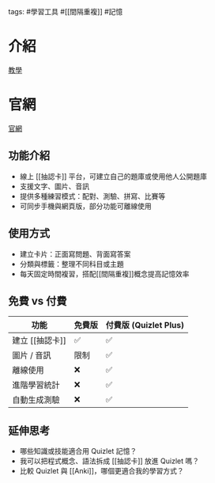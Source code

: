 
tags: #學習工具 #[[間隔重複]] #記憶  

# 介紹

[教學](https://www.youtube.com/watch?v=DszAaSHQmv8)

# 官網

[官網](https://quizlet.com/latest?countryCode=tw)

## 功能介紹
- 線上 [[抽認卡]] 平台，可建立自己的題庫或使用他人公開題庫  
- 支援文字、圖片、音訊  
- 提供多種練習模式：配對、測驗、拼寫、比賽等  
- 可同步手機與網頁版，部分功能可離線使用  

## 使用方式
- 建立卡片：正面寫問題、背面寫答案  
- 分類與標籤：整理不同科目或主題  
- 每天固定時間複習，搭配[[間隔重複]]概念提高記憶效率  

## 免費 vs 付費
| 功能      | 免費版          | 付費版 (Quizlet Plus)      |
| ------- | --- | ------------------ |
| 建立 [[抽認卡]]  | ✅             | ✅                      |
| 圖片 / 音訊 | 限制             | ✅                      |
| 離線使用    | ❌              | ✅                      |
| 進階學習統計  | ❌              | ✅                      |
| 自動生成測驗  | ❌              | ✅                      |

## 延伸思考
- 哪些知識或技能適合用 Quizlet 記憶？
- 我可以把程式概念、語法拆成 [[抽認卡]] 放進 Quizlet 嗎？
- 比較 Quizlet 與 [[Anki]]，哪個更適合我的學習方式？

